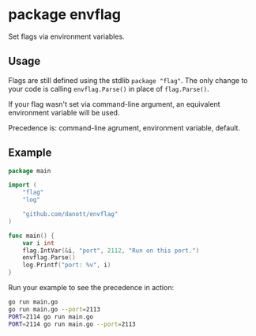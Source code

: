 # package envflag

Set flags via environment variables.

## Usage

Flags are still defined using the stdlib `package "flag"`. The only change to your code is calling `envflag.Parse()` in place of `flag.Parse()`.

If your flag wasn't set via command-line argument, an equivalent environment variable will be used.

Precedence is: command-line agrument, environment variable, default.

## Example

```go
package main

import (
	"flag"
	"log"

	"github.com/danott/envflag"
)

func main() {
	var i int
	flag.IntVar(&i, "port", 2112, "Run on this port.")
	envflag.Parse()
	log.Printf("port: %v", i)
}
```

Run your example to see the precedence in action:

```bash
go run main.go
go run main.go --port=2113
PORT=2114 go run main.go
PORT=2114 go run main.go --port=2113
```
